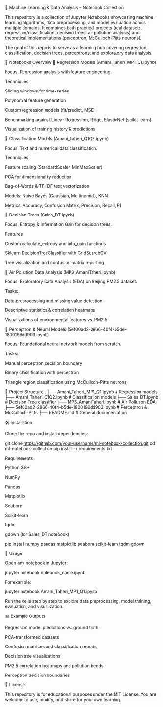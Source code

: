 🧠 Machine Learning & Data Analysis – Notebook Collection

This repository is a collection of Jupyter Notebooks showcasing machine learning algorithms, data preprocessing, and model evaluation across multiple domains.
It combines both practical projects (real datasets, regression/classification, decision trees, air pollution analysis) and theoretical implementations (perceptron, McCulloch-Pitts neurons).

The goal of this repo is to serve as a learning hub covering regression, classification, decision trees, perceptrons, and exploratory data analysis.

📘 Notebooks Overview
🔹 Regression Models (Amani_Taheri_MP1_Q1.ipynb)

Focus: Regression analysis with feature engineering.

Techniques:

Sliding windows for time-series

Polynomial feature generation

Custom regression models (fit/predict, MSE)

Benchmarking against Linear Regression, Ridge, ElasticNet (scikit-learn)

Visualization of training history & predictions

🔹 Classification Models (Amani_Taheri_Q1Q2.ipynb)

Focus: Text and numerical data classification.

Techniques:

Feature scaling (StandardScaler, MinMaxScaler)

PCA for dimensionality reduction

Bag-of-Words & TF-IDF text vectorization

Models: Naive Bayes (Gaussian, Multinomial), KNN

Metrics: Accuracy, Confusion Matrix, Precision, Recall, F1

🔹 Decision Trees (Sales_DT.ipynb)

Focus: Entropy & Information Gain for decision trees.

Features:

Custom calculate_entropy and info_gain functions

Sklearn DecisionTreeClassifier with GridSearchCV

Tree visualization and confusion matrix reporting

🔹 Air Pollution Data Analysis (MP3_AmaniTaheri.ipynb)

Focus: Exploratory Data Analysis (EDA) on Beijing PM2.5 dataset.

Tasks:

Data preprocessing and missing value detection

Descriptive statistics & correlation heatmaps

Visualizations of environmental features vs. PM2.5

🔹 Perceptron & Neural Models (5ef00ad2-2866-40f4-b5de-1800196dd903.ipynb)

Focus: Foundational neural network models from scratch.

Tasks:

Manual perceptron decision boundary

Binary classification with perceptron

Triangle region classification using McCulloch-Pitts neurons

📂 Project Structure
.
├── Amani_Taheri_MP1_Q1.ipynb               # Regression models
├── Amani_Taheri_Q1Q2.ipynb                 # Classification models
├── Sales_DT.ipynb                          # Decision Tree classifier
├── MP3_AmaniTaheri.ipynb                   # Air Pollution EDA
├── 5ef00ad2-2866-40f4-b5de-1800196dd903.ipynb   # Perceptron & McCulloch-Pitts
├── README.md                               # General documentation

🛠️ Installation

Clone the repo and install dependencies:

git clone https://github.com/your-username/ml-notebook-collection.git
cd ml-notebook-collection
pip install -r requirements.txt

Requirements

Python 3.8+

NumPy

Pandas

Matplotlib

Seaborn

Scikit-learn

tqdm

gdown (for Sales_DT notebook)

pip install numpy pandas matplotlib seaborn scikit-learn tqdm gdown

📖 Usage

Open any notebook in Jupyter:

jupyter notebook notebook_name.ipynb


For example:

jupyter notebook Amani_Taheri_MP1_Q1.ipynb


Run the cells step by step to explore data preprocessing, model training, evaluation, and visualization.

📊 Example Outputs

Regression model predictions vs. ground truth

PCA-transformed datasets

Confusion matrices and classification reports

Decision tree visualizations

PM2.5 correlation heatmaps and pollution trends

Perceptron decision boundaries

📜 License

This repository is for educational purposes under the MIT License.
You are welcome to use, modify, and share for your own learning.
